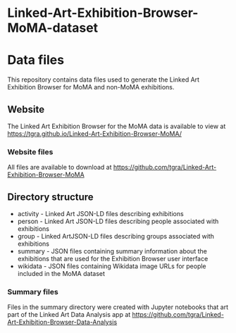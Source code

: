# Linked-Art-Exhibition-Browser-MoMA-dataset

# Data files
This repository contains data files used to generate the Linked Art Exhibition Browser for MoMA and non-MoMA exhibitions.


## Website
The Linked Art Exhibition Browser for the MoMA data is available to view at https://tgra.github.io/Linked-Art-Exhibition-Browser-MoMA/

### Website files
All files are available to download at https://github.com/tgra/Linked-Art-Exhibition-Browser-MoMA


## Directory structure 

- activity - Linked Art JSON-LD files describing exhibitions
- person - Linked Art JSON-LD files describing people associated with exhibitions
- group - Linked ArtJSON-LD files describing groups associated with exhibitions
- summary - JSON files containing summary information about the exhibitions that are used for the Exhibition Browser user interface
- wikidata - JSON files containing Wikidata image URLs for people included in the MoMA dataset


### Summary files
Files in the summary directory were created with Jupyter notebooks that art part of the Linked Art Data Analysis app at https://github.com/tgra/Linked-Art-Exhibition-Browser-Data-Analysis

